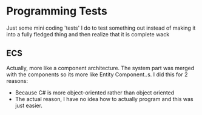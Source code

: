 # Programming Tests
Just some mini coding 'tests' I do to test something out instead of making it into a fully fledged thing and then realize that it is complete wack

## ECS
Actually, more like a component architecture. The system part was merged with the components so its more like Entity Component..s. I did this for 2 reasons:  
* Because C# is more object-oriented rather than object oriented
* The actual reason, I have no idea how to actually program and this was just easier.
